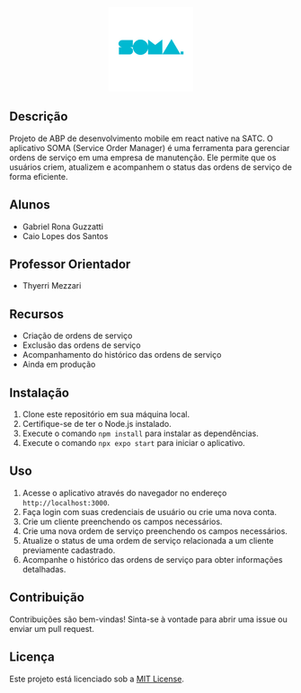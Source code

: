 <p align="center">
  <img src="./assets/logo.png" alt="Logo da SOMA" width="150"/>
</p>

## Descrição
Projeto de ABP de desenvolvimento mobile em react native na SATC. O aplicativo SOMA (Service Order Manager) é uma ferramenta para gerenciar ordens de serviço em uma empresa de manutenção. Ele permite que os usuários criem, atualizem e acompanhem o status das ordens de serviço de forma eficiente.

## Alunos
- Gabriel Rona Guzzatti
- Caio Lopes dos Santos

## Professor Orientador
- Thyerri Mezzari

## Recursos
- Criação de ordens de serviço
- Exclusão das ordens de serviço
- Acompanhamento do histórico das ordens de serviço
- Ainda em produção

## Instalação
1. Clone este repositório em sua máquina local.
2. Certifique-se de ter o Node.js instalado.
3. Execute o comando `npm install` para instalar as dependências.
4. Execute o comando `npx expo start` para iniciar o aplicativo.

## Uso
1. Acesse o aplicativo através do navegador no endereço `http://localhost:3000`.
2. Faça login com suas credenciais de usuário ou crie uma nova conta.
3. Crie um cliente preenchendo os campos necessários.
4. Crie uma nova ordem de serviço preenchendo os campos necessários.
5. Atualize o status de uma ordem de serviço relacionada a um cliente previamente cadastrado.
6. Acompanhe o histórico das ordens de serviço para obter informações detalhadas.

## Contribuição
Contribuições são bem-vindas! Sinta-se à vontade para abrir uma issue ou enviar um pull request.

## Licença
Este projeto está licenciado sob a [MIT License](https://opensource.org/licenses/MIT).
